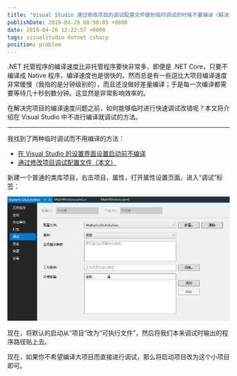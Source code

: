 ```yaml
---
title: "Visual Studio 通过修改项目的调试配置文件做到临时调试的时候不要编译（解决大项目编译缓慢问题）"
publishDate: 2019-04-26 08:50:05 +0800
date: 2019-04-26 12:22:57 +0800
tags: visualstudio dotnet csharp
position: problem
---
```


.NET 托管程序的编译速度比非托管程序要快非常多，即便是 .NET Core，只要不编译成 Native 程序，编译速度也是很快的。然而总是有一些逗比大项目编译速度非常缓慢（我指的是分钟级别的），而且还没做好差量编译；于是每一次编译都需要等待几十秒到数分钟。这显然是非常影响效率的。

在解决完项目的编译速度问题之前，如何能够临时进行快速调试改错呢？本文将介绍在 Visual Studio 中不进行编译就调试的方法。

---

我找到了两种临时调试而不用编译的方法：

- [在 Visual Studio 的设置界面设置启动前不编译](/post/debug-without-building-for-visual-studio-project)
- [通过修改项目调试配置文件（本文）](/post/debug-project-without-building-via-launch-settings)

新建一个普通的类库项目，右击项目，属性，打开属性设置页面。进入“调试”标签：

![调试标签](/static/posts/2019-04-25-19-29-31.png)

现在，将默认的启动从“项目”改为“可执行文件”，然后将我们本来调试时输出的程序路径贴上去。

现在，如果你不希望编译大项目而直接进行调试，那么将启动项目改为这个小项目即可。
